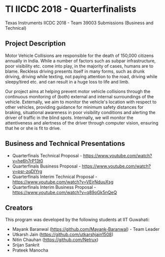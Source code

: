 # TI IICDC 2018 - Quarterfinalists
Texas Instruments IICDC 2018 - Team 39003 Submissions (Business and Technical)

## Project Description
Motor Vehicle Collisions are responsible for the death of 150,000 citizens annually in India. While a number of factors such as subpar infrastructure, poor visibility etc. come into play, in the majority of cases, humans are to blame. Reckless driving presents itself in many forms, such as drunk driving, driving while texting, not paying attention to the road, driving while sleepy/tired etc. and can result in a huge loss to life and limb.

Our project aims at helping prevent motor vehicle collisions through the continuous monitoring of (both) external and internal surroundings of the vehicle. Externally, we aim to monitor the vehicle's location with respect to other vehicles, providing guidance for minimum safety distances for braking, situational awareness in poor visibility conditions and alerting the driver of traffic in the blind spots. Internally, we will monitor the attentiveness and alertness of the driver through computer vision, ensuring that he or she is fit to drive.

## Business and Technical Presentations
- Quarterfinals Technical Proposal - https://www.youtube.com/watch?v=he6h7rP13t0
- Quarterfinals Business Proposal - https://www.youtube.com/watch?v=psr-zqDIYrg
- Quarterfinals Interim Technical Proposal - https://www.youtube.com/watch?v=VEirNduuXsg
- Quarterfinals Interim Business Proposal - https://www.youtube.com/watch?v=q89oGk5nQeQ

## Creators
This program was developed by the following students at IIT Guwahati:
- Mayank Baranwal (https://github.com/Mayank-Baranwal) - Team Leader
- Utkarsh Jain (https://github.com/utkarshjain1508)
- Nitin Chauhan (https://github.com/Netrux)
- Srijan Sankrit
- Prateek Manocha
